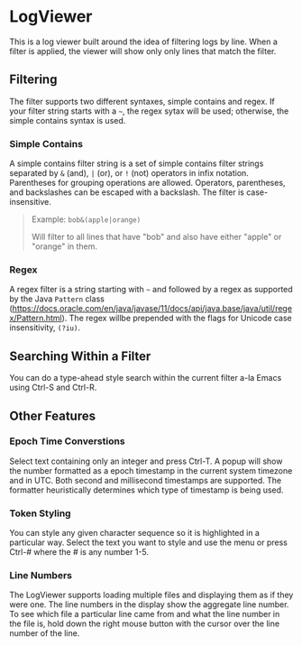 # LogViewer

This is a log viewer built around the idea of filtering logs by line. When a filter is applied, the viewer will show only only lines that match the filter.

## Filtering

The filter supports two different syntaxes, simple contains and regex. If your filter string starts with a `~`, the regex sytax will be used; otherwise, the simple contains syntax is used.

### Simple Contains

A simple contains filter string is a set of simple contains filter strings separated by `&` (and), `|` (or), or `!` (not) operators in infix notation. Parentheses for grouping operations are allowed. Operators, parentheses, and backslashes can be escaped with a backslash. The filter is case-insensitive.

> Example: `bob&(apple|orange)`
>
> Will filter to all lines that have "bob" and also have either "apple" or "orange" in them.

### Regex

A regex filter is a string starting with `~` and followed by a regex as supported by the Java `Pattern` class (https://docs.oracle.com/en/java/javase/11/docs/api/java.base/java/util/regex/Pattern.html). The regex willbe prepended with the flags for Unicode case insensitivity, `(?iu)`.

## Searching Within a Filter

You can do a type-ahead style search within the current filter a-la Emacs using Ctrl-S and Ctrl-R.

## Other Features

### Epoch Time Converstions

Select text containing only an integer and press Ctrl-T. A popup will show the number formatted as a epoch timestamp in the current system timezone and in UTC. Both second and millisecond timestamps are supported. The formatter heuristically determines which type of timestamp is being used.

### Token Styling

You can style any given character sequence so it is highlighted in a particular way. Select the text you want to style and use the menu or press Ctrl-# where the # is any number 1-5.

### Line Numbers

The LogViewer supports loading multiple files and displaying them as if they were one. The line numbers in the display show the aggregate line number. To see which file a particular line came from and what the line number in the file is, hold down the right mouse button with the cursor over the line number of the line.